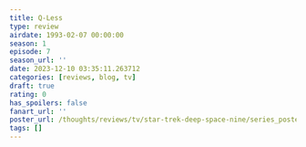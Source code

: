 ```yaml
---
title: Q-Less
type: review
airdate: 1993-02-07 00:00:00
season: 1
episode: 7
season_url: ''
date: 2023-12-10 03:35:11.263712
categories: [reviews, blog, tv]
draft: true
rating: 0
has_spoilers: false
fanart_url: ''
poster_url: /thoughts/reviews/tv/star-trek-deep-space-nine/series_poster.jpg
tags: []
---
```



